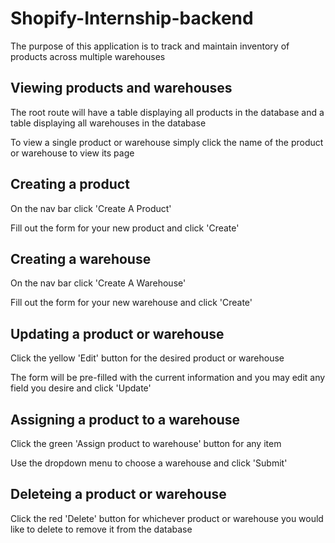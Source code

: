 # Shopify-Internship-backend
 The purpose of this application is to track and maintain inventory of products across multiple warehouses

## Viewing products and warehouses
The root route will have a table displaying all products in the database and a table displaying all warehouses in the database

To view a single product or warehouse simply click the name of the product or warehouse to view its page

## Creating a product
On the nav bar click 'Create A Product'

Fill out the form for your new product and click 'Create'

## Creating a warehouse
On the nav bar click 'Create A Warehouse'

Fill out the form for your new warehouse and click 'Create'

## Updating a product or warehouse
Click the yellow 'Edit' button for the desired product or warehouse

The form will be pre-filled with the current information and you may edit any field you desire and click 'Update'

## Assigning a product to a warehouse
Click the green 'Assign product to warehouse' button for any item

Use the dropdown menu to choose a warehouse and click 'Submit'

## Deleteing a product or warehouse
Click the red 'Delete' button for whichever product or warehouse you would like to delete to remove it from the database
